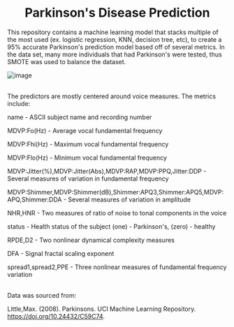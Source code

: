 <h1 align="center"> Parkinson's Disease Prediction </h1>

This repository contains a machine learning model that stacks multiple of the most used (ex. logistic regression, KNN, decision tree, etc), to create a 95% accurate Parkinson's prediction model based off of several metrics. In the data set, many more individuals that had Parkinson's were tested, thus SMOTE was used to balance the dataset. 

![image](https://github.com/user-attachments/assets/f9fec87a-b01e-4167-9741-e555d710d464)

\
The predictors are mostly centered around voice measures. The metrics include:

name - ASCII subject name and recording number

MDVP:Fo(Hz) - Average vocal fundamental frequency

MDVP:Fhi(Hz) - Maximum vocal fundamental frequency

MDVP:Flo(Hz) - Minimum vocal fundamental frequency

MDVP:Jitter(%),MDVP:Jitter(Abs),MDVP:RAP,MDVP:PPQ,Jitter:DDP - Several measures of variation in fundamental frequency

MDVP:Shimmer,MDVP:Shimmer(dB),Shimmer:APQ3,Shimmer:APQ5,MDVP:APQ,Shimmer:DDA - Several measures of variation in amplitude

NHR,HNR - Two measures of ratio of noise to tonal components in the voice

status - Health status of the subject (one) - Parkinson's, (zero) - healthy

RPDE,D2 - Two nonlinear dynamical complexity measures

DFA - Signal fractal scaling exponent

spread1,spread2,PPE - Three nonlinear measures of fundamental frequency variation


\
Data was sourced from:  

Little,Max. (2008). Parkinsons. UCI Machine Learning Repository. https://doi.org/10.24432/C59C74.


